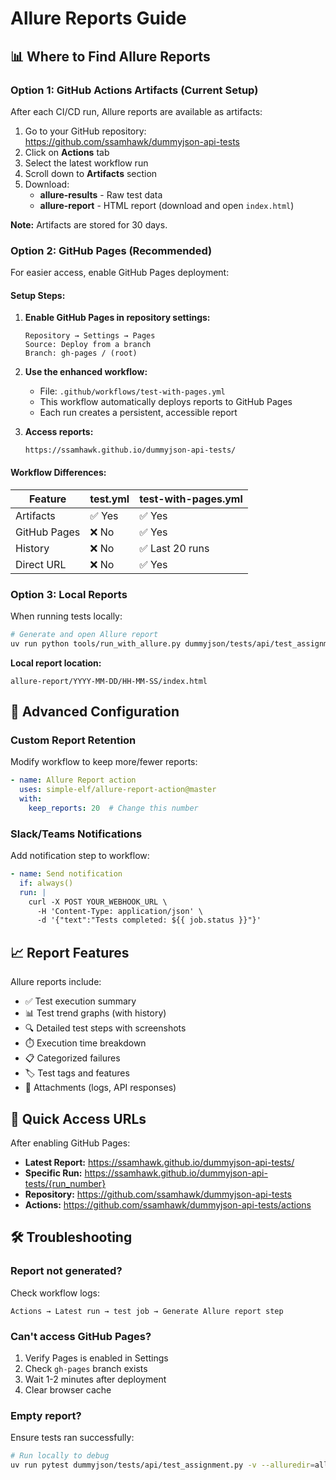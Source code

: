 # Allure Reports Guide

## 📊 Where to Find Allure Reports

### Option 1: GitHub Actions Artifacts (Current Setup)

After each CI/CD run, Allure reports are available as artifacts:

1. Go to your GitHub repository: https://github.com/ssamhawk/dummyjson-api-tests
2. Click on **Actions** tab
3. Select the latest workflow run
4. Scroll down to **Artifacts** section
5. Download:
   - **allure-results** - Raw test data
   - **allure-report** - HTML report (download and open `index.html`)

**Note:** Artifacts are stored for 30 days.

### Option 2: GitHub Pages (Recommended)

For easier access, enable GitHub Pages deployment:

#### Setup Steps:

1. **Enable GitHub Pages in repository settings:**
   ```
   Repository → Settings → Pages
   Source: Deploy from a branch
   Branch: gh-pages / (root)
   ```

2. **Use the enhanced workflow:**
   - File: `.github/workflows/test-with-pages.yml`
   - This workflow automatically deploys reports to GitHub Pages
   - Each run creates a persistent, accessible report

3. **Access reports:**
   ```
   https://ssamhawk.github.io/dummyjson-api-tests/
   ```

#### Workflow Differences:

| Feature | test.yml | test-with-pages.yml |
|---------|----------|---------------------|
| Artifacts | ✅ Yes | ✅ Yes |
| GitHub Pages | ❌ No | ✅ Yes |
| History | ❌ No | ✅ Last 20 runs |
| Direct URL | ❌ No | ✅ Yes |

### Option 3: Local Reports

When running tests locally:

```bash
# Generate and open Allure report
uv run python tools/run_with_allure.py dummyjson/tests/api/test_assignment.py --open
```

**Local report location:**
```
allure-report/YYYY-MM-DD/HH-MM-SS/index.html
```

## 🔧 Advanced Configuration

### Custom Report Retention

Modify workflow to keep more/fewer reports:

```yaml
- name: Allure Report action
  uses: simple-elf/allure-report-action@master
  with:
    keep_reports: 20  # Change this number
```

### Slack/Teams Notifications

Add notification step to workflow:

```yaml
- name: Send notification
  if: always()
  run: |
    curl -X POST YOUR_WEBHOOK_URL \
      -H 'Content-Type: application/json' \
      -d '{"text":"Tests completed: ${{ job.status }}"}'
```

## 📈 Report Features

Allure reports include:

- ✅ Test execution summary
- 📊 Test trend graphs (with history)
- 🔍 Detailed test steps with screenshots
- ⏱️ Execution time breakdown
- 📋 Categorized failures
- 🏷️ Test tags and features
- 📎 Attachments (logs, API responses)

## 🚀 Quick Access URLs

After enabling GitHub Pages:

- **Latest Report:** https://ssamhawk.github.io/dummyjson-api-tests/
- **Specific Run:** https://ssamhawk.github.io/dummyjson-api-tests/{run_number}
- **Repository:** https://github.com/ssamhawk/dummyjson-api-tests
- **Actions:** https://github.com/ssamhawk/dummyjson-api-tests/actions

## 🛠️ Troubleshooting

### Report not generated?

Check workflow logs:
```
Actions → Latest run → test job → Generate Allure report step
```

### Can't access GitHub Pages?

1. Verify Pages is enabled in Settings
2. Check `gh-pages` branch exists
3. Wait 1-2 minutes after deployment
4. Clear browser cache

### Empty report?

Ensure tests ran successfully:
```bash
# Run locally to debug
uv run pytest dummyjson/tests/api/test_assignment.py -v --alluredir=allure-results
```
